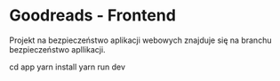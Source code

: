# Goodreads - Frontend
Projekt na bezpieczeństwo aplikacji webowych  znajduje się na branchu bezpieczeństwo apllikacji.



cd app
yarn install
yarn run dev

